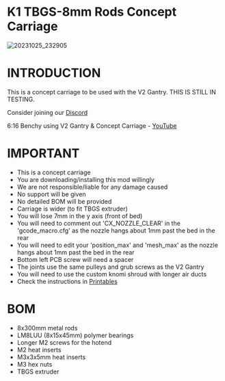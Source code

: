 #  K1 TBGS-8mm Rods Concept Carriage


![20231025_232905](https://github.com/D3vil-Design/K1-Hardware-Mods/assets/145330457/bff8e976-61a2-4c78-91ca-3e268ad8097a)


# INTRODUCTION

This is a concept carriage to be used with the V2 Gantry. THIS IS STILL IN TESTING.

Consider joining our [Discord](https://discord.gg/d3vil-design)

6:16 Benchy using V2 Gantry & Concept Carriage - [YouTube](https://www.youtube.com/watch?v=GfOL87u7CSw&ab_channel=DerrickDarrell)

# IMPORTANT

- This is a concept carriage
- You are downloading/installing this mod willingly
- We are not responsible/liable for any damage caused
- No support will be given
- No detailed BOM will be provided
- Carriage is wider (to fit TBGS extruder)
- You will lose 7mm in the y axis (front of bed)
- You will need to comment out 'CX_NOZZLE_CLEAR' in the 'gcode_macro.cfg' as the nozzle hangs about 1mm past the bed in the rear
- You will need to edit your 'position_max' and 'mesh_max' as the nozzle hangs about 1mm past the bed in the rear
- Bottom left PCB screw will need a spacer
- The joints use the same pulleys and grub screws as the V2 Gantry
- You will need to use the custom knomi shroud with longer air ducts
- Check the instructions in [Printables](https://www.printables.com/model/594021-creality-k1-k1-max-knomi-covershroud0)


# BOM

- 8x300mm metal rods
- LM8LUU (8x15x45mm) polymer bearings
- Longer M2 screws for the hotend
- M2 heat inserts
- M3x3x5mm heat inserts
- M3 hex nuts
- TBGS extruder
